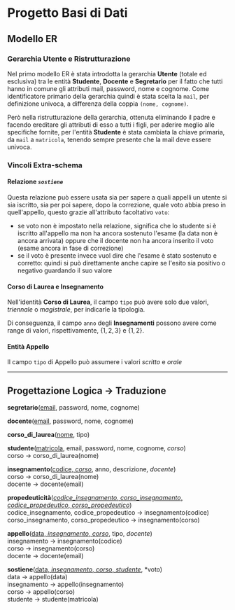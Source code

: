 # Progetto Basi di Dati
## Modello ER

### Gerarchia Utente e Ristrutturazione
Nel primo modello ER è stata introdotta la gerarchia **Utente** (totale ed esclusiva)
tra le entità **Studente**, **Docente** e **Segretario** per il fatto che tutti
hanno in comune gli attributi mail, password, nome e cognome.
Come identificatore primario della gerarchia quindi è stata scelta la `mail`,
per definizione univoca, a differenza della coppia `(nome, cognome)`.

Però nella ristrutturazione della gerarchia, ottenuta eliminando il padre
e facendo ereditare gli attributi di esso a tutti i figli, per aderire
meglio alle specifiche fornite, per l'entità **Studente** è stata cambiata
la chiave primaria, da `mail` a `matricola`, tenendo sempre presente che
la mail deve essere univoca.

### Vincoli Extra-schema
#### Relazione *`sostiene`*
Questa relazione può essere usata sia per sapere a quali appelli un utente
si sia iscritto, sia per poi sapere, dopo la correzione, quale voto abbia
preso in quell'appello, questo grazie all'attributo facoltativo `voto`:
 + se voto non è impostato nella relazione, significa che lo studente si
  è iscritto all'appello ma non ha ancora sostenuto l'esame (la data non è 
  ancora arrivata) oppure che il docente non ha ancora inserito il voto (esame
  ancora in fase di correzione)
 + se il voto è presente invece vuol dire che l'esame è stato sostenuto e 
  corretto: quindi si può direttamente anche capire se l'esito sia positivo
  o negativo guardando il suo valore

#### Corso di Laurea e Insegnamento
Nell'identità **Corso di Laurea**, il campo `tipo` può avere solo due valori,
*triennale* o *magistrale*, per indicarle la tipologia.

Di conseguenza, il campo `anno` degli **Insegnamenti** possono avere come range
di valori, rispettivamente, $\{1, 2, 3\}$ e $\{1, 2\}$.

#### Entità **Appello**
Il campo `tipo` di Appello può assumere i valori *scritto* e *orale*

---

## Progettazione Logica $\rightarrow$ Traduzione
**segretario**(<u>email</u>, password, nome, cognome)

**docente**(<u>email</u>, password, nome, cognome)

**corso_di_laurea**(<u>nome</u>, tipo)

**studente**(<u>matricola</u>, email, password, nome, cognome, *corso*) \
corso -> corso_di_laurea(nome)

**insegnamento**(<u>codice, *corso*</u>, anno, descrizione, *docente*) \
corso -> corso_di_laurea(nome) \
docente -> docente(email)

**propedeuticità**(<u>*codice_insegnamento*, *corso_insegnamento*, *codice_propedeutico*, *corso_propedeutico*</u>) \
codice_insegnamento, codice_propedeutico -> insegnamento(codice)
corso_insegnamento, corso_propedeutico -> insegnamento(corso)

**appello**(<u>data, *insegnamento*, *corso*</u>, tipo, *docente*) \
insegnamento -> insegnamento(codice) \
corso -> insegnamento(corso) \
docente -> docente(email)

**sostiene**(<u>data, *insegnamento*, *corso*, *studente*</u>, \*voto) \
data -> appello(data) \
insegnamento -> appello(insegnamento) \
corso -> appello(corso) \
studente -> studente(matricola)
